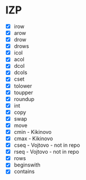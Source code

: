 # IZP

- [x] irow 
- [x] arow
- [x] drow
- [x] drows
- [x] icol 
- [x] acol 
- [x] dcol  
- [x] dcols 
- [x] cset 
- [x] tolower
- [x] toupper
- [x] roundup
- [x] int
- [x] copy 
- [x] swap
- [x] move
- [x] cmin - Kikinovo 
- [x] cmax - Kikinovo 
- [x] cseq - Vojtovo - not in repo 
- [x] rseq - Vojtovo - not in repo
- [x] rows
- [x] beginswith 
- [x] contains 
